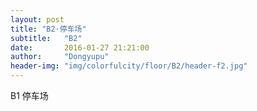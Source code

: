 ```yaml
---
layout: post
title: "B2·停车场"
subtitle:   "B2"
date:       2016-01-27 21:21:00
author:     "Dongyupu"
header-img: "img/colorfulcity/floor/B2/header-f2.jpg"
---
```


<p>B1 停车场<br />
</p>

